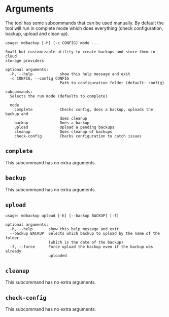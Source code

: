 # Arguments

The tool has some subcommands that can be used manually. By default the tool will run in complete mode which does
everything (check configuration, backup, upload and clean up).

```
usage: mdbackup [-h] [-c CONFIG] mode ...

Small but customizable utility to create backups and store them in cloud
storage providers

optional arguments:
  -h, --help            show this help message and exit
  -c CONFIG, --config CONFIG
                        Path to configuration folder (default: config)

subcommands:
  Selects the run mode (defaults to complete)

  mode
    complete            Checks config, does a backup, uploads the backup and
                        does cleanup
    backup              Does a backup
    upload              Upload a pending backups
    cleanup             Does cleanup of backups
    check-config        Checks configuration to catch issues
```

## `complete`

This subcommand has no extra arguments.

## `backup`

This subcommand has no extra arguments.

## `upload`

```
usage: mdbackup upload [-h] [--backup BACKUP] [-f]

optional arguments:
  -h, --help       show this help message and exit
  --backup BACKUP  Selects which backup to upload by the name of the folder
                   (which is the date of the backup)
  -f, --force      Force upload the backup even if the backup was already
                   uploaded
```

## `cleanup`

This subcommand has no extra arguments.

## `check-config`

This subcommand has no extra arguments.